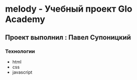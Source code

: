 # melody - Учебный проект Glo Academy
## Проект выполнил : Павел Супоницкий

### Технологии
- html
- css
- javascript
